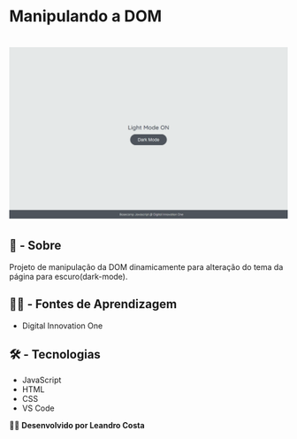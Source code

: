 # Manipulando a DOM

<h1 align="center">
    <img src="assets/image/dark-mode-exercicio.gif">
</h1>

## 👀 - **Sobre**

Projeto de manipulação da DOM dinamicamente para alteração do tema da página para escuro(dark-mode).

## 👨‍🎓 - **Fontes de Aprendizagem**

- Digital Innovation One

## 🛠 - **Tecnologias**

- JavaScript
- HTML
- CSS
- VS Code

🐱‍🏍 **Desenvolvido por Leandro Costa**
